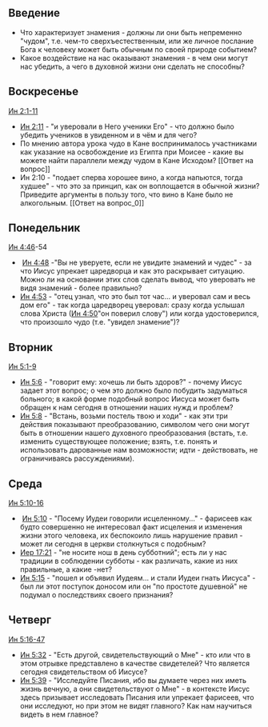 
## Введение

- Что характеризует знамения - должны ли они быть непременно "чудом", т.е. чем-то сверхъестественным, или же личное послание Бога к человеку может быть обычным по своей природе событием?
- Какое воздействие на нас оказывают знамения - в чем они могут нас убедить, а чего в духовной жизни они сделать не способны?

## Воскресенье
[Ин 2:1-11](https://bble.ru/%D0%98%D0%BD+2.1-11?rus)

- [Ин 2:11](https://bble.ru/%D0%98%D0%BD+2.11?rus) - "и уверовали в Него ученики Его" - что должно было убедить учеников в увиденном и в чём и для чего?
- По мнению автора урока чудо в Кане воспринималось участниками как указание на освобождение из Египта при Моисее - какие вы можете найти параллели между чудом в Кане Исходом? [[Ответ на вопрос]]
- Ин 2:10 - "подает сперва хорошее вино, а когда напьются, тогда худшее" - что это за принцип, как он воплощается в обычной жизни? Приведите аргументы в пользу того, что вино в Кане было не алкогольным. [[Ответ на вопрос_0]]

## Понедельник
[Ин 4:46](https://bble.ru/%D0%98%D0%BD+4.46?rus)-54

-  [Ин 4:48](https://bble.ru/%D0%98%D0%BD+4.48?rus) -"Вы не уверуете, если не увидите знамений и чудес" - за что Иисус упрекает царедворца и как это раскрывает ситуацию. Можно ли на основании этих слов сделать вывод, что уверовать не видя знамений - более правильно?
- [Ин 4:53](https://bble.ru/%D0%98%D0%BD+4.53?rus) - "отец узнал, что это был тот час... и уверовал сам и весь дом его" - так когда царедворец уверовал: сразу когда услышал слова Христа ([Ин 4:50](https://bble.ru/%D0%98%D0%BD+4.50?rus)"он поверил слову") или когда удостоверился, что произошло чудо (т.е. "увидел знамение")?

## Вторник
[Ин 5:1-9](https://bble.ru/%D0%98%D0%BD+5.1-9?rus)

- [Ин 5:6](https://bble.ru/%D0%98%D0%BD+5.6?rus) - "говорит ему: хочешь ли быть здоров?" - почему Иисус задает этот вопрос; о чем это должно было побудить задуматься больного; в какой форме подобный вопрос Иисуса может быть обращен к нам сегодня в отношении наших нужд и проблем?
- [Ин 5:8](https://bble.ru/%D0%98%D0%BD+5.8?rus) - "Встань, возьми постель твою и ходи" - как эти три действия показывают преобразованию, символом чего они могут быть в отношении нашего духовного преобразования (встать, т.е. изменить существующее положение; взять, т.е. понять и использовать дарованные нам возможности; идти - действовать, не ограничиваясь рассуждениями).

## Среда
[Ин 5:10-16](https://bble.ru/%D0%98%D0%BD+5.10-16?rus)

-  [Ин 5:10](https://bble.ru/%D0%98%D0%BD+5.10?rus) - "Посему Иудеи говорили исцеленному..." - фарисеев как будто совершенно не интересовал факт исцеления и изменения жизни этого человека, их беспокоило лишь нарушение правил - может ли сегодня в церкви столкнуться с подобным?
- [Иер 17:21](https://bble.ru/%D0%98%D0%B5%D1%80+17.21?rus) - "не носите нош в день субботний"; есть ли у нас традиции в соблюдении субботы - как различать, какие из них правильные, а какие -нет?
- [Ин 5:15](https://bble.ru/%D0%98%D0%BD+5.15?rus) - "пошел и объявил Иудеям... и стали Иудеи гнать Иисуса" - был ли этот поступок доносом или он "по простоте душевной" не подумал о последствиях своего признания?

## Четверг
[Ин 5:16-47](https://bble.ru/%D0%98%D0%BD+5.16-47?rus)

- [Ин 5:32](https://bble.ru/%D0%98%D0%BD+5.32?rus) - "Есть другой, свидетельствующий о Мне" - кто или что в этом отрывке представлено в качестве свидетелей? Что является сегодня свидетельством об Иисусе?
- [Ин 5:39](https://bble.ru/%D0%98%D0%BD+5.39?rus) - "Исследуйте Писания, ибо вы думаете через них иметь жизнь вечную, а они свидетельствуют о Мне" - в контексте Иисус здесь призывает исследовать Писания или упрекает фарисеев, что они исследуют, но при этом не видят главного? Как нам научиться видеть в нем главное?